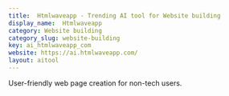```yaml
---
title:  Htmlwaveapp - Trending AI tool for Website building
display_name:  Htmlwaveapp
category: Website building
category_slug: website-building
key: ai_htmlwaveapp_com
website: https://ai.htmlwaveapp.com/
layout: aitool
---
```


User-friendly web page creation for non-tech users.
